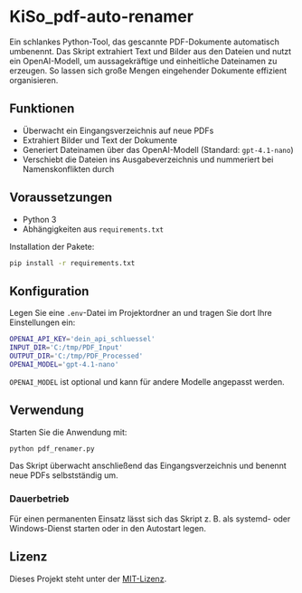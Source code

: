 # KiSo_pdf-auto-renamer

Ein schlankes Python-Tool, das gescannte PDF-Dokumente automatisch umbenennt. 
Das Skript extrahiert Text und Bilder aus den Dateien und nutzt ein OpenAI-Modell, 
um aussagekräftige und einheitliche Dateinamen zu erzeugen. So lassen sich große Mengen eingehender Dokumente effizient organisieren.

## Funktionen
- Überwacht ein Eingangsverzeichnis auf neue PDFs
- Extrahiert Bilder und Text der Dokumente
- Generiert Dateinamen über das OpenAI-Modell (Standard: `gpt-4.1-nano`)
- Verschiebt die Dateien ins Ausgabeverzeichnis und nummeriert bei Namenskonflikten durch

## Voraussetzungen
- Python 3
- Abhängigkeiten aus `requirements.txt`

Installation der Pakete:

```bash
pip install -r requirements.txt
```

## Konfiguration
Legen Sie eine `.env`-Datei im Projektordner an und tragen Sie dort Ihre Einstellungen ein:

```bash
OPENAI_API_KEY='dein_api_schluessel'
INPUT_DIR='C:/tmp/PDF_Input'
OUTPUT_DIR='C:/tmp/PDF_Processed'
OPENAI_MODEL='gpt-4.1-nano'
```

`OPENAI_MODEL` ist optional und kann für andere Modelle angepasst werden.

## Verwendung
Starten Sie die Anwendung mit:

```bash
python pdf_renamer.py
```

Das Skript überwacht anschließend das Eingangsverzeichnis und benennt neue PDFs selbstständig um.

### Dauerbetrieb
Für einen permanenten Einsatz lässt sich das Skript z. B. als systemd- oder Windows-Dienst starten oder in den Autostart legen.

## Lizenz
Dieses Projekt steht unter der [MIT-Lizenz](LICENSE).
